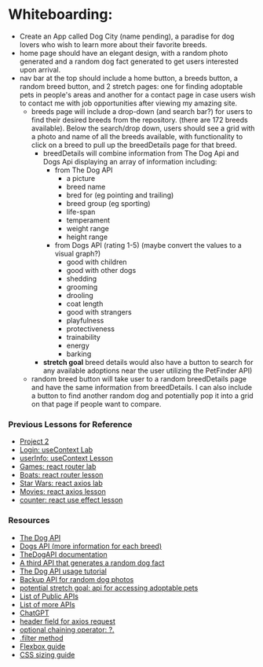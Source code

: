 # Whiteboarding:
- Create an App called Dog City (name pending), a paradise for dog lovers who wish to learn more about their favorite breeds.
- home page should have an elegant design, with a random photo generated and a random dog fact generated to get users interested upon arrival.
- nav bar at the top should include a home button, a breeds button, a random breed button, and 2 stretch pages: one for finding adoptable pets in people's areas and another for a contact page in case users wish to contact me with job opportunities after viewing my amazing site.
    - breeds page will include a drop-down (and search bar?) for users to find their desired breeds from the repository. (there are 172 breeds available). Below the search/drop down, users should see a grid with a photo and name of all the breeds available, with functionality to click on a breed to pull up the breedDetails page for that breed. 
        - breedDetails will combine information from The Dog Api and Dogs Api displaying an array of information including:
            - from The Dog API
                - a picture
                - breed name
                - bred for (eg pointing and trailing)
                - breed group (eg sporting)
                - life-span
                - temperament
                - weight range
                - height range
            - from Dogs API (rating 1-5) (maybe convert the values to a visual graph?)
                - good with children
                - good with other dogs
                - shedding
                - grooming
                - drooling
                - coat length
                - good with strangers
                - playfulness
                - protectiveness
                - trainability
                - energy
                - barking
        - **stretch goal** breed details would also have a button to search for any available adoptions near the user utilizing the PetFinder API)
    - random breed button will take user to a random breedDetails page and have the same information from breedDetails. I can also include a button to find another random dog and potentially pop it into a grid on that page if people want to compare. 

### Previous Lessons for Reference
- [Project 2](https://github.com/seir-123/project2_prompt/blob/main/README.md)
- [Login: useContext Lab](https://github.com/seir-123/u2_react_useContext_lab)
- [userInfo: useContext Lesson](https://github.com/seir-123/u2_lesson_useContext)
- [Games: react router lab](https://github.com/seir-123/u2_lab_react_router)
- [Boats: react router lesson](https://github.com/seir-123/u2_lesson_react_router)
- [Star Wars: react axios lab](https://github.com/seir-123/u2_react_axios_lab)
- [Movies: react axios lesson](https://github.com/seir-123/u2_lesson_react_APIs)
- [counter: react use effect lesson](https://github.com/seir-123/u2_lesson_useEffect)

### Resources
- [The Dog API](https://thedogapi.com/)
- [Dogs API (more information for each breed)](https://api-ninjas.com/api/dogs)
- [TheDogAPI documentation](https://documenter.getpostman.com/view/5578104/2s935hRnak#auth-info-7b2d907b-6275-41df-9f0e-33e80a79399a)
- [A third API that generates a random dog fact](https://dukengn.github.io/Dog-facts-API/)
- [The Dog API usage tutorial](https://www.youtube.com/watch?v=wszFDXP0lkA&t=518s)
- [Backup API for random dog photos](https://dog.ceo/dog-api/)
- [potential stretch goal: api for accessing adoptable pets](https://www.petfinder.com/developers/v2/docs/)
- [List of Public APIs](https://github.com/public-apis/public-apis)
- [List of more APIs](https://github.com/n0shake/Public-APIs)
- [ChatGPT](https://openai.com/blog/chatgpt/)
- [header field for axios request](https://stackoverflow.com/questions/72012458/how-to-add-a-header-field-with-value-as-api-key-in-react-axios-request)
- [optional chaining operator: ?.](https://developer.mozilla.org/en-US/docs/Web/JavaScript/Reference/Operators/Optional_chaining)
- [.filter method](https://developer.mozilla.org/en-US/docs/Web/JavaScript/Reference/Global_Objects/Array/filter)
- [Flexbox guide](https://css-tricks.com/snippets/css/a-guide-to-flexbox/)
- [CSS sizing guide](https://developer.mozilla.org/en-US/docs/Learn/CSS/Building_blocks/Sizing_items_in_CSS)


